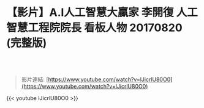 # 【影片】A.I人工智慧大贏家 李開復 人工智慧工程院院長 看板人物 20170820 (完整版)

<!--more-->
<!--474-->

<br><br/>

>影片連結: [https://www.youtube.com/watch?v=lJicrlU80O0](https://www.youtube.com/watch?v=lJicrlU80O0)

{{< youtube lJicrlU80O0 >}}



